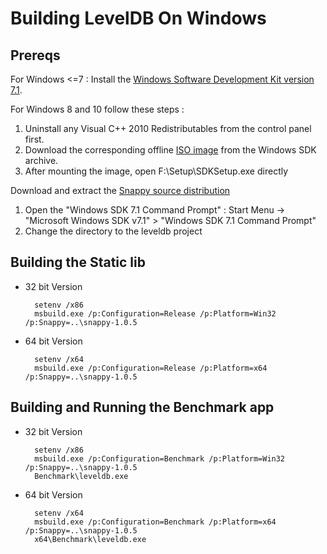 # Building LevelDB On Windows

## Prereqs 

For Windows <=7 : Install the [Windows Software Development Kit version 7.1](https://www.microsoft.com/en-us/download/confirmation.aspx?id=8279).

For Windows 8 and 10 follow these steps :

1. Uninstall any Visual C++ 2010 Redistributables from the control panel first. 
2. Download the corresponding offline [ISO image](http://download.microsoft.com/download/F/1/0/F10113F5-B750-4969-A255-274341AC6BCE/GRMSDKX_EN_DVD.iso) from the Windows SDK archive.
3. After mounting the image, open F:\Setup\SDKSetup.exe directly

Download and extract the [Snappy source distribution](https://codeload.github.com/google/snappy/legacy.tar.gz/master)

1. Open the "Windows SDK 7.1 Command Prompt" :
   Start Menu -> "Microsoft Windows SDK v7.1" > "Windows SDK 7.1 Command Prompt"
2. Change the directory to the leveldb project

## Building the Static lib 

* 32 bit Version 

        setenv /x86
        msbuild.exe /p:Configuration=Release /p:Platform=Win32 /p:Snappy=..\snappy-1.0.5

* 64 bit Version 

        setenv /x64
        msbuild.exe /p:Configuration=Release /p:Platform=x64 /p:Snappy=..\snappy-1.0.5


## Building and Running the Benchmark app

* 32 bit Version 

	    setenv /x86
	    msbuild.exe /p:Configuration=Benchmark /p:Platform=Win32 /p:Snappy=..\snappy-1.0.5
		Benchmark\leveldb.exe

* 64 bit Version 

	    setenv /x64
	    msbuild.exe /p:Configuration=Benchmark /p:Platform=x64 /p:Snappy=..\snappy-1.0.5
	    x64\Benchmark\leveldb.exe


